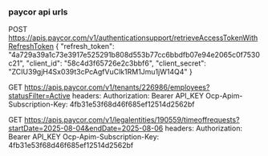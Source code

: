### paycor api urls

POST
https://apis.paycor.com/v1/authenticationsupport/retrieveAccessTokenWithRefreshToken
{ "refresh_token":
"4a729a39a1c73e3917e525291b808d553b77cc6bbdfb07e94e2065c0f7530c21", "client_id":
"58c4d3f65726e2c3bbf6", "client_secret":
"ZCIU39gjH4Sx039t3cPcAgfVuClk1RM1Jmu1jW14Q4" }

GET https://apis.paycor.com/v1/tenants/226986/employees?statusFilter=Active
headers: Authorization: Bearer API_KEY Ocp-Apim-Subscription-Key:
4fb31e53f68d46f685ef12514d2562bf

GET
https://apis.paycor.com/v1/legalentities/190559/timeoffrequests?startDate=2025-08-04&endDate=2025-08-06
headers: Authorization: Bearer API_KEY Ocp-Apim-Subscription-Key:
4fb31e53f68d46f685ef12514d2562bf
